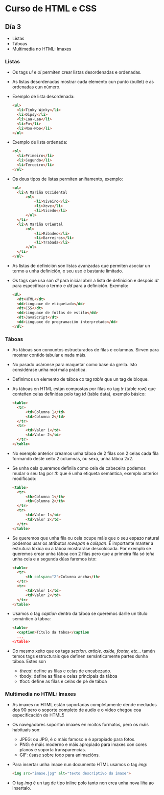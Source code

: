 # Curso de HTML e CSS

## Día 3

- Listas
- Táboas
- Multimedia no HTML: Imaxes



### Listas

- Os tags *ul* e *ol* permiten crear listas desordenadas e ordenadas.

- As listas desordenadas mostrar cada elemento cun punto (bullet) e as ordenadas cun número.

- Exemplo de lista desordenada:

  ```html
  <ul>
    <li>Tinky Winky</li>
    <li>Dipsy</li>
    <li>Laa-Laa</li>
    <li>Po</li>
    <li>Noo-Noo</li>
  </ul>
  ```

- Exemplo de lista ordenada:

  ```html
  <ol>
  	<li>Primeiro</li>
  	<li>Segundo</li>
  	<li>Terceiro</li>
  </ol>
  ```

- Os dous tipos de listas permiten aniñamento, exemplo:

  ```html
  <ul>
  	<li>A Mariña Occidental
  		<ol>
  			<li>Viveiro</li>
  			<li>Xove</li>
  			<li>Vicedo</li>
  		</ol>
  	</li>
  	<li>A Mariña Oriental
  		<ol>
  			<li>Ribadeo</li>
  			<li>Barreiros</li>
  			<li>Trabada</li>
  		</ol>
  	</li>
  </ul>
  ```

- As listas de definición son listas avanzadas que permiten asociar un termo a unha definición, o seu uso é bastante limitado.

- Os tags que usa son *dl* para inicial abrir a lista de definición e despois *dt* para especificar o termo e *dd* para a definición. Exemplo:

  ```html
  <dl>
  	<dt>HTML</dt>
  	<dd>Linguaxe de etiquetado</dd>
  	<dt>CSS</dt>
  	<dd>Linguaxe de follas de estilo</dd>
  	<dt>JavaScript</dt>
  	<dd>Linguaxe de programación interpretado</dd>
  </dl>
  ```


### Táboas

- As táboas son conxuntos estructurados de filas e columnas. Sirven para mostrar contido tabular e nada máis.

- No pasado usáronse para maquetar como base da grella. Isto considérase unha moi mala práctica.

- Definimos un elemento de táboa co tag *table* que un tag de bloque.

- As táboas en HTML están compostas por filas co tag *tr* (table row) que conteñen celas definidas polo tag *td* (table data), exemplo básico:

  ```html
  <table>
  	<tr>
  		<td>Columna 1</td>
  		<td>Columna 2</td>
  	</tr>
  	<tr>
  		<td>Valor 1</td>
  		<td>Valor 2</td>
  	</tr>
  </table>
  ```

- No exemplo anterior creamos unha táboa de 2 filas con 2 celas cada fila formando deste xeito 2 columnas, ou sexa, unha táboa 2x2.

- Se unha cela queremos definila como cela de cabeceira podemos mudar o seu tag por *th* que é unha etiqueta semántica, exemplo anterior modificado:

  ```html
  <table>
  	<tr>
  		<th>Columna 1</th>
  		<th>Columna 2</th>
  	</tr>
  	<tr>
  		<td>Valor 1</td>
  		<td>Valor 2</td>
  	</tr>
  </table>
  ```

- Se queremos que unha fila ou cela ocupe máis que o seu espazo natural podemos usar os atributos *rowspan* e *colspan*. É importante manter a estrutura lóxica ou a táboa mostraráse descolocada. Por exemplo se queremos crear unha táboa con 2 filas pero que a primeira fila só teña unha cela e a segunda dúas faremos isto:

  ```html
  <table>
  	<tr>
  		<th colspan="2">Columna ancha</th>
  	</tr>
  	<tr>
  		<td>Valor 1</td>
  		<td>Valor 2</td>
  	</tr>
  </table>
  ```

- Usamos o tag *caption* dentro da táboa se queremos darlle un título semántico á táboa:

  ````html
  <table>
  	<caption>Título da táboa</caption
  	...
  </table>
  ````

- Do mesmo xeito que os tags *section, article, aside, footer, etc...* tamén temos tags estructurais que definen semánticamente partes dunha táboa. Estes son 

  - *thead*: define as filas e celas de encabezado.
  - tbody: define as filas e celas principais da táboa
  - tfoot: define as filas e celas de pé de táboa

### Multimedia no HTML: Imaxes

- As imaxes no HTML están soportadas completamente dende mediados dos 90 pero o soporte completo de audio e o video chegou coa especificación do HTML5

- Os navegadores soportan imaxes en moitos formatos, pero os máis habituais son:

  - JPEG: ou JPG, é o máis famoso e é apropiado para fotos.
  - PNG: é máis moderno e máis apropiado para imaxes con cores planos e soporta transparencias.
  - GIF: úsase sobre todo para animacións.

- Para insertar unha imaxe nun documento HTML usamos o tag *img*:

  ```html
  <img src="imaxe.jpg" alt="texto descriptivo da imaxe">
  ```

- O tag *img* é un tag de tipo inline polo tanto non crea unha nova liña ao insertalo.

